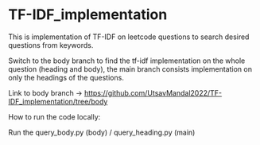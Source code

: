 # TF-IDF_implementation
This is implementation of TF-IDF on leetcode questions to search desired questions from keywords.

Switch to the body branch to find the tf-idf implementation on the whole question (heading and body), the main branch consists implementation on only the headings of the questions.

Link to body branch -> https://github.com/UtsavMandal2022/TF-IDF_implementation/tree/body

How to run the code locally:

Run the query_body.py (body) / query_heading.py (main)
